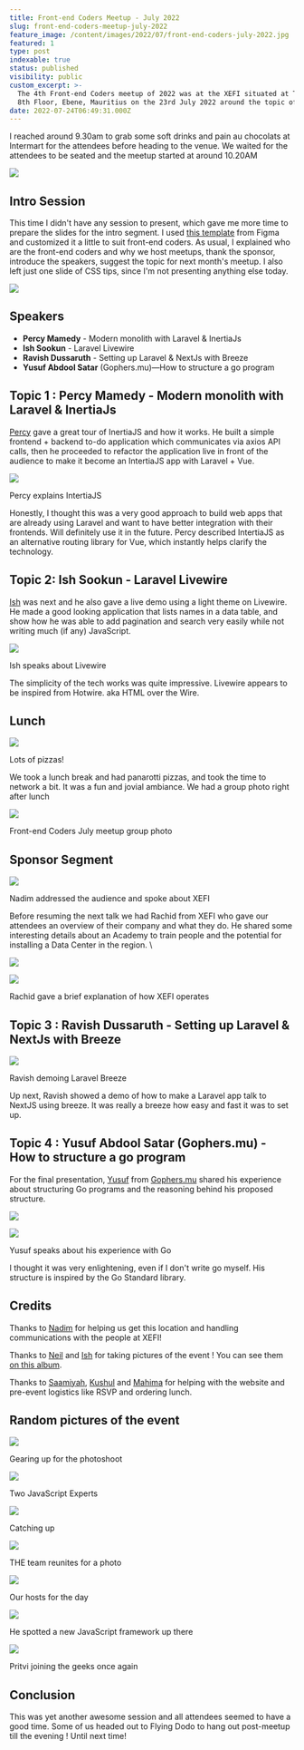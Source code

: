 ```yaml
---
title: Front-end Coders Meetup - July 2022
slug: front-end-coders-meetup-july-2022
feature_image: /content/images/2022/07/front-end-coders-july-2022.jpg
featured: 1
type: post
indexable: true
status: published
visibility: public
custom_excerpt: >-
  The 4th Front-end Coders meetup of 2022 was at the XEFI situated at The Core
  8th Floor, Ebene, Mauritius on the 23rd July 2022 around the topic of Laravel
date: 2022-07-24T06:49:31.000Z
---
```


I reached around 9.30am to grab some soft drinks and pain au chocolats at Intermart for the attendees before heading to the venue. We waited for the attendees to be seated and the meetup started at around 10.20AM

![](/content/images/2022/07/image-22.png)

## Intro Session

This time I didn't have any session to present, which gave me more time to prepare the slides for the intro segment. I used [this template](https://www.figma.com/community/file/837094269982519505) from Figma and customized it a little to suit front-end coders. As usual, I explained who are the front-end coders and why we host meetups, thank the sponsor, introduce the speakers, suggest the topic for next month's meetup. I also left just one slide of CSS tips, since I'm not presenting anything else today.

![](/content/images/2022/07/image-52.png)

## Speakers

*   **Percy Mamedy** - Modern monolith with Laravel & InertiaJs
*   **Ish Sookun** - Laravel Livewire
*   **Ravish Dussaruth** - Setting up Laravel & NextJs with Breeze
*   **Yusuf Abdool Satar** (Gophers.mu)—How to structure a go program

## Topic 1 : Percy Mamedy - Modern monolith with Laravel & InertiaJs

[Percy](https://twitter.com/PercyMamedy) gave a great tour of InertiaJS and how it works. He built a simple frontend + backend to-do application which communicates via axios API calls, then he proceeded to refactor the application live in front of the audience to make it become an IntertiaJS app with Laravel + Vue.

![](/content/images/2022/07/image-7.png)

Percy explains IntertiaJS

Honestly, I thought this was a very good approach to build web apps that are already using Laravel and want to have better integration with their frontends. Will definitely use it in the future. Percy described IntertiaJS as an alternative routing library for Vue, which instantly helps clarify the technology.

## Topic 2: **Ish Sookun** - Laravel Livewire

[Ish](https://twitter.com/IshSookun) was next and he also gave a live demo using a light theme on Livewire. He made a good looking application that lists names in a data table, and show how he was able to add pagination and search very easily while not writing much (if any) JavaScript.

![](/content/images/2022/07/image-31.png)

Ish speaks about Livewire

The simplicity of the tech works was quite impressive. Livewire appears to be inspired from Hotwire. aka HTML over the Wire.

## Lunch

![](/content/images/2022/07/image-5.png)

Lots of pizzas!

We took a lunch break and had panarotti pizzas, and took the time to network a bit. It was a fun and jovial ambiance. We had a group photo right after lunch

![](/content/images/2022/07/image-1.png)

Front-end Coders July meetup group photo

## Sponsor Segment  

![](/content/images/2022/07/image-30.png)

Nadim addressed the audience and spoke about XEFI

Before resuming the next talk we had Rachid from XEFI who gave our attendees an overview of their company and what they do. He shared some interesting details about an Academy to train people and the potential for installing a Data Center in the region. \\

![](/content/images/2022/07/image-33.png)

![](/content/images/2022/07/image-3.png)

Rachid gave a brief explanation of how XEFI operates

## Topic 3 : **Ravish Dussaruth** - Setting up Laravel & NextJs with Breeze

![](/content/images/2022/07/image-20.png)

Ravish demoing Laravel Breeze

Up next, Ravish showed a demo of how to make a Laravel app talk to NextJS using breeze. It was really a breeze how easy and fast it was to set up.

## Topic 4 : **Yusuf Abdool Satar** (Gophers.mu) - How to structure a go program

For the final presentation, [Yusuf](https://twitter.com/__fluxy__) from [Gophers.mu](https://gophers.mu/) shared his experience about structuring Go programs and the reasoning behind his proposed structure.

![](/content/images/2022/07/image-34.png)

![](/content/images/2022/07/image-18.png)

Yusuf speaks about his experience with Go

I thought it was very enlightening, even if I don't write go myself. His structure is inspired by the Go Standard library.

## Credits

Thanks to [Nadim](https://twitter.com/nadimattari) for helping us get this location and handling communications with the people at XEFI!

Thanks to [Neil](https://twitter.com/arwinneil) and [Ish](https://twitter.com/IshSookun) for taking pictures of the event ! You can see them [on this album](https://photos.app.goo.gl/J1Qpe6M4TBiEciq17).

Thanks to [Saamiyah](https://twitter.com/smearthelove), [Kushul](https://twitter.com/kushul_soomaree) and [Mahima](https://twitter.com/MahimaRamgolam) for helping with the website and pre-event logistics like RSVP and ordering lunch.

## Random pictures of the event

![](/content/images/2022/07/image-38.png)

Gearing up for the photoshoot

![](/content/images/2022/07/image-36.png)

Two JavaScript Experts

![](/content/images/2022/07/image-40.png)

Catching up

![](/content/images/2022/07/image-42.png)

THE team reunites for a photo

![](/content/images/2022/07/image-46.png)

Our hosts for the day

![](/content/images/2022/07/image-48.png)

He spotted a new JavaScript framework up there

![](/content/images/2022/07/image-50.png)

Pritvi joining the geeks once again

## Conclusion

This was yet another awesome session and all attendees seemed to have a good time. Some of us headed out to Flying Dodo to hang out post-meetup till the evening ! Until next time!